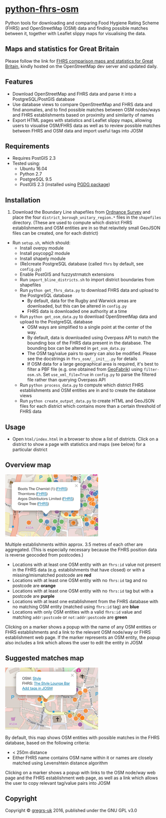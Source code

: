 # [python-fhrs-osm](http://github.com/gregrs-uk/python-fhrs-osm)
Python tools for downloading and comparing Food Hygiene Rating Scheme (FHRS) and OpenStreetMap (OSM) data and finding possible matches between it, together with Leaflet slippy maps for visualising the data.

## Maps and statistics for Great Britain

Please follow the link for [FHRS comparison maps and statistics for Great Britain](http://gregrs.dev.openstreetmap.org/fhrs/), kindly hosted on the OpenStreetMap dev server and updated daily.

## Features
* Download OpenStreetMap and FHRS data and parse it into a PostgreSQL/PostGIS database
* Use database views to compare OpenStreetMap and FHRS data and find anomalies, and to find possible matches between OSM nodes/ways and FHRS establishments based on proximity and similarity of names
* Export HTML pages with statistics and Leaflet slippy maps, allowing users to visualise OSM/FHRS data as well as to review possible matches between FHRS and OSM data and import useful tags into JOSM

## Requirements
* Requires PostGIS 2.3
* Tested using:
	- Ubuntu 16.04
	- Python 2.7
	- PostgreSQL 9.5
	- PostGIS 2.3 (installed using [PGDG package](https://wiki.postgresql.org/wiki/Apt))

## Installation
1. Download the Boundary Line shapefiles from
[Ordnance Survey](https://www.ordnancesurvey.co.uk/opendatadownload/) and
place the four `district_borough_unitary_region.*` files in the `shapefiles` directory. (These are used to compute which district FHRS establishments and OSM entities are in so that relavitely small GeoJSON files can be created, one for each district)
* Run `setup.sh`, which should:
    * Install overpy module
    * Install psycopg2 module
    * Install shapely module
    * (Re)create PostgreSQL database (called `fhrs` by default, see `config.py`)
    * Enable PostGIS and fuzzystrmatch extensions
    * Run `import_bline_districts.sh` to import district boundaries from shapefiles
    * Run `python get_fhrs_data.py` to download FHRS data and upload to the PostgreSQL database
        * By default, data for the Rugby and Warwick areas are downloaded, but this can be altered in `config.py`
        * FHRS data is downloaded one authority at a time
    * Run `python get_osm_data.py` to download OpenStreetMap data and upload to the PostgreSQL database
        * OSM ways are simplified to a single point at the center of the way.
        * By default, data is downloaded using Overpass API to match the bounding box of the FHRS data present in the database. The bounding box can be altered in `get_osm_data.py`
        * The OSM tag/value pairs to query can also be modified. Please see the docstrings in `fhrs_osm/__init__.py` for details
        * If OSM data for a large geographical area is required, it's best to filter a PBF file (e.g. one obtained from [GeoFabrik](http://download.geofabrik.de/europe/great-britain.html)) using `filter-osm.sh`. Set `use_xml_file=True` in `config.py` to parse the filtered file rather than querying Overpass API
    * Run `python process_data.py` to compute which district FHRS establishments and OSM entities are in and to create the database views
    * Run `python create_output_data.py` to create HTML and GeoJSON files for each district which contains more than a certain threshold of FHRS data

## Usage
* Open `html/index.html` in a browser to show a list of districts. Click on a district to show a page with statistics and maps (see below) for a particular district

## Overview map

![Example overview map](examples/overview.png)

Multiple establishments within approx. 3.5 metres of each other are aggregated. (This is especially necessary because the FHRS position data is reverse geocoded from postcodes.)

* Locations with at least one OSM entity with an `fhrs:id` value not present in the FHRS data (e.g. establishments that have closed) or with a missing/mismatched postcode are **red**
* Locations with at least one OSM entity with no `fhrs:id` tag and no postcode are **orange**
* Locations with at least one OSM entity with no `fhrs:id` tag but with a postcode are **purple**
* Locations with at least one establishment from the FHRS database with no matching OSM entity (matched using `fhrs:id` tag) are **blue**
* Locations with only OSM entities with a valid `fhrs:id` value and matching `addr:postcode` or `not:addr:postcode` are **green**

Clicking on a marker shows a popup with the name of any OSM entities or FHRS establishments and a link to the relevant OSM node/way or FHRS establishment web page. If the marker represents an OSM entity, the popup also includes a link which allows the user to edit the entity in JOSM

## Suggested matches map

![Example suggested matches map](examples/match.png)

By default, this map shows OSM entities with possible matches in the FHRS database, based on the following criteria:

* < 250m distance
* Either FHRS name contains OSM name within it or names are closely matched using Levenshtein distance algorithm

Clicking on a marker shows a popup with links to the OSM node/way web page and the FHRS establishment web page, as well as a link which allows the user to copy relevant tag/value pairs into JOSM

## Copyright

Copyright &copy; [gregrs-uk](http://github.com/gregrs-uk/) 2016, published under the GNU GPL v3.0
